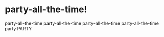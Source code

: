 # party-all-the-time!
party-all-the-time
party-all-the-time
party-all-the-time
party-all-the-time
party
PARTY
